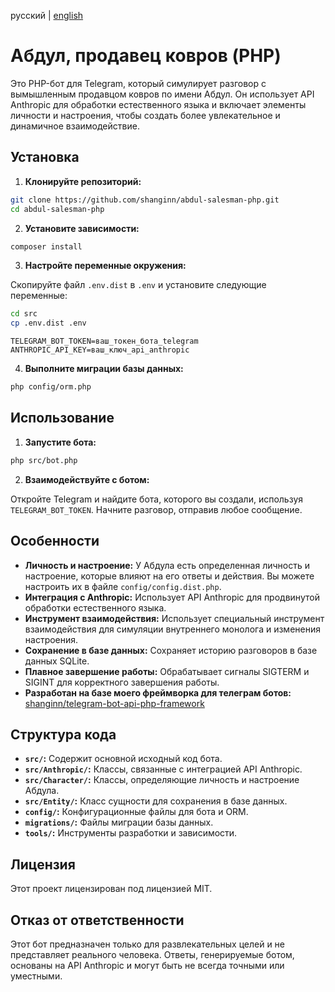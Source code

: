 русский | [english](README.en.md)

# Абдул, продавец ковров (PHP)

Это PHP-бот для Telegram, который симулирует разговор с вымышленным продавцом ковров по имени Абдул. Он использует API Anthropic для обработки естественного языка и включает элементы личности и настроения, чтобы создать более увлекательное и динамичное взаимодействие.

## Установка

1. **Клонируйте репозиторий:**

```bash
git clone https://github.com/shanginn/abdul-salesman-php.git
cd abdul-salesman-php
```

2. **Установите зависимости:**

```bash
composer install
```

3. **Настройте переменные окружения:**

Скопируйте файл `.env.dist` в `.env` и установите следующие переменные:

```bash
cd src
cp .env.dist .env
```

```dotenv
TELEGRAM_BOT_TOKEN=ваш_токен_бота_telegram
ANTHROPIC_API_KEY=ваш_ключ_api_anthropic
```

4. **Выполните миграции базы данных:**

```bash
php config/orm.php
```

## Использование

1. **Запустите бота:**

```bash
php src/bot.php
```

2. **Взаимодействуйте с ботом:**

Откройте Telegram и найдите бота, которого вы создали, используя `TELEGRAM_BOT_TOKEN`. Начните разговор, отправив любое сообщение.

## Особенности

* **Личность и настроение:** У Абдула есть определенная личность и настроение, которые влияют на его ответы и действия. Вы можете настроить их в файле `config/config.dist.php`.
* **Интеграция с Anthropic:** Использует API Anthropic для продвинутой обработки естественного языка.
* **Инструмент взаимодействия:** Использует специальный инструмент взаимодействия для симуляции внутреннего монолога и изменения настроения.
* **Сохранение в базе данных:** Сохраняет историю разговоров в базе данных SQLite.
* **Плавное завершение работы:** Обрабатывает сигналы SIGTERM и SIGINT для корректного завершения работы.
* **Разработан на базе моего фреймворка для телеграм ботов:** [shanginn/telegram-bot-api-php-framework](https://github.com/shanginn/telegram-bot-api-php-framework)

## Структура кода

* **`src/`:** Содержит основной исходный код бота.
* **`src/Anthropic/`:** Классы, связанные с интеграцией API Anthropic.
* **`src/Character/`:** Классы, определяющие личность и настроение Абдула.
* **`src/Entity/`:** Класс сущности для сохранения в базе данных.
* **`config/`:** Конфигурационные файлы для бота и ORM.
* **`migrations/`:** Файлы миграции базы данных.
* **`tools/`:** Инструменты разработки и зависимости.

## Лицензия

Этот проект лицензирован под лицензией MIT.

## Отказ от ответственности

Этот бот предназначен только для развлекательных целей и не представляет реального человека.
Ответы, генерируемые ботом, основаны на API Anthropic и могут быть не всегда точными или уместными.
